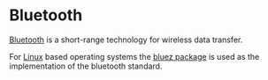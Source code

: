 # Bluetooth

[Bluetooth](https://www.bluetooth.com/) is a short-range technology for wireless
data transfer.

For [Linux](/wiki/linux/linux.md) based operating systems the
[bluez package](/wiki/linux/bluez.md) is used as the implementation of the
bluetooth standard.
